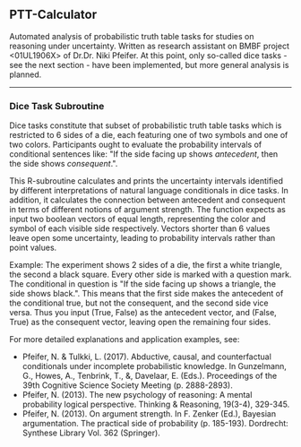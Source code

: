 ## PTT-Calculator

Automated analysis of probabilistic truth table tasks for studies on reasoning under uncertainty. Written as research assistant on BMBF project <01UL1906X> of Dr.Dr. Niki Pfeifer. At this point, only so-called dice tasks - see the next section - have been implemented, but more general analysis is planned.

***
### Dice Task Subroutine
Dice tasks constitute that subset of probabilistic truth table tasks which is restricted to 6 sides of a die, each featuring one of two symbols and one of two colors. Participants ought to evaluate the probability intervals of conditional sentences like: "If the side facing up shows *antecedent*, then the side shows *consequent*.".

This R-subroutine calculates and prints the uncertainty intervals identified by different interpretations of natural language conditionals in dice tasks. In addition, it calculates the connection between antecedent and consequent in terms of different notions of argument strength. The function expects as input two boolean vectors of equal length, representing the color and symbol of each visible side respectively. Vectors shorter than 6 values leave open some uncertainty, leading to probability intervals rather than point values.

Example: The experiment shows 2 sides of a die, the first a white triangle, the second a black square. Every other side is marked with a question mark. The conditional in question is "If the side facing up shows a triangle, the side shows black.". This means that the first side makes the antecedent of the conditional true, but not the consequent, and the second side vice versa. Thus you input (True, False) as the antecedent vector, and (False, True) as the consequent vector, leaving open the remaining four sides.

For more detailed explanations and application examples, see:
* Pfeifer, N. & Tulkki, L. (2017). Abductive, causal, and counterfactual conditionals under incomplete probabilistic knowledge. In Gunzelmann, G., Howes, A., Tenbrink, T., &, Davelaar, E. (Eds.). Proceedings of the 39th Cognitive Science Society Meeting (p. 2888-2893).
* Pfeifer, N. (2013). The new psychology of reasoning: A mental probability logical perspective. Thinking & Reasoning, 19(3-4), 329-345. 
* Pfeifer, N. (2013). On argument strength. In F. Zenker (Ed.), Bayesian argumentation. The practical side of probability (p. 185-193). Dordrecht: Synthese Library Vol. 362 (Springer).
